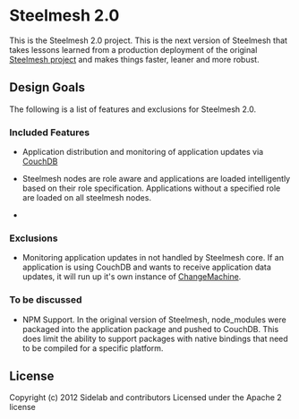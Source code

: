 # Steelmesh 2.0

This is the Steelmesh 2.0 project.  This is the next version of Steelmesh that takes lessons learned from a production deployment of the original [Steelmesh project](https://github.com/steelmesh/steelmesh) and makes things faster, leaner and more robust.

## Design Goals

The following is a list of features and exclusions for Steelmesh 2.0.

### Included Features

- Application distribution and monitoring of application updates via [CouchDB](http://couchdb.apache.org/)

- Steelmesh nodes are role aware and applications are loaded intelligently based on their role specification.  Applications without a specified role are loaded on all steelmesh nodes.

- 

### Exclusions

- Monitoring application updates in not handled by Steelmesh core.  If an application is using CouchDB and wants to receive application data updates, it will run up it's own instance of [ChangeMachine](https://github.com/DamonOehlman/changemachine).

### To be discussed

- NPM Support.  In the original version of Steelmesh, node_modules were packaged into the application package and pushed to CouchDB.  This does limit the ability to support packages with native bindings that need to be compiled for a specific platform.

## License

Copyright (c) 2012 Sidelab and contributors
Licensed under the Apache 2 license